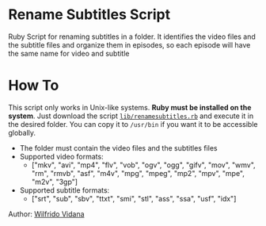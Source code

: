 # Rename Subtitles Script

Ruby Script for renaming subtitles in a folder. It identifies the video files and the subtitle files and organize them in episodes, so each episode will have the same name for video and subtitle 

# How To

This script only works in Unix-like systems. **Ruby must be installed on the system**.
Just download the script [`lib/renamesubtitles.rb`](https://github.com/woqer/RenameSubtitlesScript/blob/master/lib/renamesubtitles.rb) and execute it in the desired folder.
You can copy it to `/usr/bin` if you want it to be accessible globally.

* The folder must contain the video files and the subtitles files
* Supported video formats:
    * ["mkv", "avi", "mp4", "flv", "vob", "ogv", "ogg", "gifv", "mov", "wmv", "rm", "rmvb", "asf", "m4v", "mpg", "mpeg", "mp2", "mpv", "mpe", "m2v", "3gp"]
* Supported subtitle formats:
    * ["srt", "sub", "sbv", "ttxt", "smi", "stl", "ass", "ssa", "usf", "idx"] 
    
Author: [Wilfrido Vidana](wvidanas@gmail.com)
